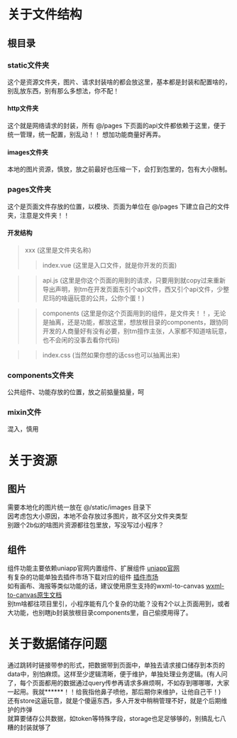 # 关于文件结构

## 根目录

### static文件夹
这个是资源文件夹，图片、请求封装啥的都会放这里，基本都是封装和配置啥的，别乱放东西，别有那么多想法，你不配！
#### http文件夹
这个就是网络请求的封装，所有 @/pages 下页面的api文件都依赖于这里，便于统一管理，统一配置，别乱动！！ 想加功能商量好再弄。
#### images文件夹
本地的图片资源，慎放，放之前最好也压缩一下，会打到包里的，包有大小限制。

### pages文件夹
这个是页面文件存放的位置，以模块、页面为单位在 @/pages 下建立自己的文件夹，注意是文件夹！！
#### 开发结构
> xxx (这里是文件夹名称)  
>> index.vue (这里是入口文件，就是你开发的页面)  

>> api.js (这里是你这个页面的用到的请求，只要用到就copy过来重新导出声明，别tm在开发页面东引个api文件，西又引个api文件，少整尼玛的啥逼玩意的公共，公你个蛋！)  

>> components (这里是你这个页面用到的组件，是文件夹！！，无论是抽离，还是功能，都放这里，想放根目录的components，跟协同开发的人商量好有没有必要，别tm擅作主张，人家都不知道啥玩意，也不会闲的没事去看你代码)  

>> index.css (当然如果你想的话css也可以抽离出来)  

### components文件夹
公共组件、功能存放的位置，放之前掂量掂量，呵

### mixin文件
混入，慎用

# 关于资源

## 图片
需要本地化的图片统一放在 @/static/images 目录下  
因考虑包大小原因，本地不会存放过多图片，故不区分文件夹类型  
别跟个2b似的啥图片资源都往包里放，写没写过小程序？

## 组件
组件功能主要依赖uniapp官网内置组件、扩展组件 [uniapp官网](https://uniapp.dcloud.net.cn/component/)  
有复杂的功能单独去插件市场下载对应的组件 [插件市场](https://ext.dcloud.net.cn/)  
如有画布、海报等类似功能的话，建议使用原生支持的wxml-to-canvas [wxml-to-canvas原生文档](https://developers.weixin.qq.com/miniprogram/dev/platform-capabilities/en/extended/component-plus/wxml-to-canvas.html)  
别tm啥都往项目里引，小程序能有几个复杂的功能？没有2个以上页面用到，或者大功能，也别瞎jb封装放根目录components里，自己偷摸用得了。

# 关于数据储存问题
通过跳转时链接带参的形式，把数据带到页面中，单独去请求接口储存到本页的data中，别怕麻烦。这样至少逻辑清晰，便于维护，单独处理业务逻辑。(有人问了，每个页面都用的数据通过query传参再请求多麻烦啊，不如存到哪哪哪，大家一起用。我就******！！给我指他鼻子喷他，那后期你来维护，让他自己干！)  
还有store这逼玩意，就是个傻逼东西，多人开发中稍稍管理不好，就是个后期维护的炸弹  
就算要储存公共数据，如token等特殊字段，storage也足足够够的，别搞乱七八糟的封装就够了